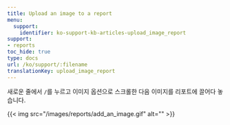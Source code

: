```yaml
---
title: Upload an image to a report
menu:
  support:
    identifier: ko-support-kb-articles-upload_image_report
support:
- reports
toc_hide: true
type: docs
url: /ko/support/:filename
translationKey: upload_image_report
---
```

새로운 줄에서 `/`를 누르고 이미지 옵션으로 스크롤한 다음 이미지를 리포트에 끌어다 놓습니다.

{{< img src="/images/reports/add_an_image.gif" alt="" >}}
